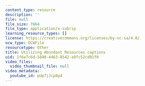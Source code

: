```yaml
---
content_type: resource
description: ''
file: null
file_size: 7664
file_type: application/x-subrip
learning_resource_types: []
license: https://creativecommons.org/licenses/by-nc-sa/4.0/
ocw_type: OCWFile
resourcetype: Other
title: Utilizing Abundant Resources captions
uid: 1f6a7c6d-5848-4463-8542-a9fc52cd01f0
video_files:
  video_thumbnail_file: null
video_metadata:
  youtube_id: pUp7jJcp8p4
---
```

